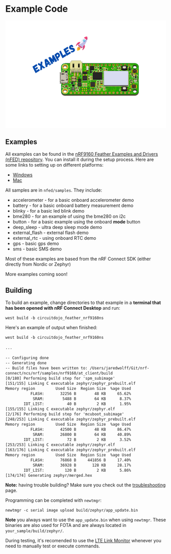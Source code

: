 # Example Code

![Examples](img/examples.png)

## Examples

All examples can be found in the [nRF9160 Feather Examples and Drivers (nFED) repository](https://github.com/circuitdojo/nrf9160-feather-examples-and-drivers). You can install it during the setup process. Here are some links to setting up on different platforms:

* [Windows](nrf9160-sdk-setup-windows.md#installing-sdk)
* [Mac](nrf9160-sdk-setup-mac.md#installing-sdk)

All samples are in `nfed/samples`. They include:

* accelerometer - for a basic onboard accelerometer demo
* battery - for a basic onboard battery measurement demo
* blinky - for a basic led blink demo
* bme280 - for an example of using the bme280 on i2c
* button - for a basic example using the onboard **mode** button
* deep_sleep - ultra deep sleep mode demo
* external_flash - external flash demo
* external_rtc - using onboard RTC demo
* gps - basic gps demo
* sms - basic SMS demo

Most of these examples are based from the nRF Connect SDK (either directly from Nordic or Zephyr)

More examples coming soon!

## Building

To build an example, change directories to that example in a **terminal that has been opened with nRF Connect Desktop** and run:

```
west build -b circuitdojo_feather_nrf9160ns
```

Here's an example of output when finished:

```
west build -b circuitdojo_feather_nrf9160ns

...

-- Configuring done
-- Generating done
-- Build files have been written to: /Users/jaredwolff/Git/nrf-connect/ncs/nrf/samples/nrf9160/at_client/build
[0/180] Performing build step for 'spm_subimage'
[151/155] Linking C executable zephyr/zephyr_prebuilt.elf
Memory region         Used Size  Region Size  %age Used
           FLASH:       32256 B        48 KB     65.62%
            SRAM:        5488 B        64 KB      8.37%
        IDT_LIST:          40 B         2 KB      1.95%
[155/155] Linking C executable zephyr/zephyr.elf
[2/176] Performing build step for 'mcuboot_subimage'
[248/253] Linking C executable zephyr/zephyr_prebuilt.elf
Memory region         Used Size  Region Size  %age Used
           FLASH:       42500 B        48 KB     86.47%
            SRAM:       26800 B        64 KB     40.89%
        IDT_LIST:          72 B         2 KB      3.52%
[253/253] Linking C executable zephyr/zephyr.elf
[163/176] Linking C executable zephyr/zephyr_prebuilt.elf
Memory region         Used Size  Region Size  %age Used
           FLASH:       76868 B     441856 B     17.40%
            SRAM:       36928 B       128 KB     28.17%
        IDT_LIST:         120 B         2 KB      5.86%
[174/174] Generating zephyr/merged.hex
```

**Note:** having trouble building? Make sure you check out the [troubleshooting](nrf9160-troubleshooting.md) page.

Programming can be completed with `newtmgr`:

```
newtmgr -c serial image upload build/zephyr/app_update.bin
```

**Note** you always want to use the `app_update.bin` when using `newtmgr`. These binaries are also used for FOTA and are always located in `your_sample/build/zephyr/`.

During testing, it's recomended to use the [LTE Link Monitor](nrf9160-nrf-connect-desktop.md#using-with-lte-link-monitor) whenever you need to manually test or execute commands.
